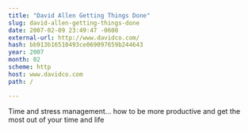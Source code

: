 ```yaml
---
title: "David Allen Getting Things Done"
slug: david-allen-getting-things-done
date: 2007-02-09 23:49:47 -0600
external-url: http://www.davidco.com/
hash: bb913b16510493ce069097659b244643
year: 2007
month: 02
scheme: http
host: www.davidco.com
path: /

---
```


Time and stress management... how to be more productive and get the most out of your time and life
